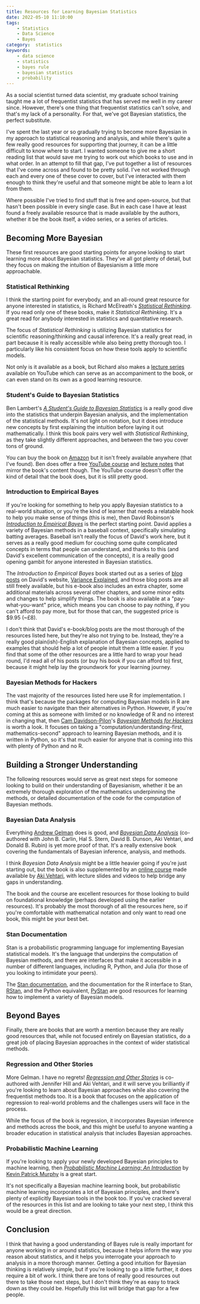 ```yaml
---
title: Resources for Learning Bayesian Statistics
date: 2022-05-10 11:10:00
tags:
    - Statistics
    - Data Science
    - Bayes
category:  statistics
keywords:
    - data science
    - statistics
    - bayes rule
    - bayesian statistics
    - probability
---
```


As a social scientist turned data scientist, my graduate school training taught me a lot of frequentist statistics that has served me well in my career since. However, there's one thing that frequentist statistics can't solve, and that's my lack of a personality. For that, we've got Bayesian statistics, the perfect substitute.

I've spent the last year or so gradually trying to become more Bayesian in my approach to statistical reasoning and analysis, and while there's quite a few really good resources for supporting that journey, it can be a little difficult to know where to start. I wanted someone to give me a short reading list that would save me trying to work out which books to use and in what order. In an attempt to fill that gap, I've put together a list of resources that I've come across and found to be pretty solid. I've not worked through each and every one of these cover to cover, but I've interacted with them enough to think they're useful and that someone might be able to learn a lot from them.

Where possible I've tried to find stuff that is free and open-source, but that hasn't been possible in every single case. But in each case I have at least found a freely available resource that is made available by the authors, whether it be the book itself, a video series, or a series of articles.

## Becoming More Bayesian

These first resources are good starting points for anyone looking to start learning more about Bayesian statistics. They've all got plenty of detail, but they focus on making the intuition of Bayesianism a little more approachable.

### Statistical Rethinking

I think the starting point for everybody, and an all-round great resource for anyone interested in statistics, is Richard McElreath's [_Statistical Rethinking_](https://xcelab.net/rm/statistical-rethinking/). If you read only one of these books, make it _Statistical Rethinking_. It's a great read for anybody interested in statistics and quantitative research.

The focus of _Statistical Rethinking_ is utilizing Bayesian statistics for scientific reasoning/thinking and causal inference. It's a really great read, in part because it is really accessible while also being pretty thorough too. I particularly like his consistent focus on how these tools apply to scientific models.

Not only is it available as a book, but Richard also makes a [lecture series](https://www.youtube.com/playlist?list=PLDcUM9US4XdMROZ57-OIRtIK0aOynbgZN) available on YouTube which can serve as an accompaniment to the book, or can even stand on its own as a good learning resource.

### Student's Guide to Bayesian Statistics

Ben Lambert's [_A Student's Guide to Bayesian Statistics_](https://ben-lambert.com/a-students-guide-to-bayesian-statistics/) is a really good dive into the statistics that underpin Bayesian analysis, and the implementation of the statistical methods. It's not light on notation, but it does introduce new concepts by first explaining the intuition before laying it out mathematically. I think this book pairs very well with _Statistical Rethinking_, as they take slightly different approaches, and between the two you cover tons of ground.

You can buy the book on [Amazon](https://www.amazon.co.uk/Students-Guide-Bayesian-Statistics/dp/1473916364/) but it isn't freely available anywhere (that I've found). Ben does offer a free [YouTube course](https://youtu.be/P_og8H-VkIY) and [lecture notes](https://ben-lambert.com/bayesian-lecture-slides/) that mirror the book's content though. The YouTube course doesn't offer the kind of detail that the book does, but it is still pretty good.

### Introduction to Empirical Bayes

If you're looking for something to help you apply Bayesian statistics to a real-world situation, or you're the kind of learner that needs a relatable hook to help you make sense of things (this is me), then David Robinson's [_Introduction to Empirical Bayes_](http://varianceexplained.org/r/empirical-bayes-book/) is the perfect starting point. David applies a variety of Bayesian methods in a baseball context, specifically simulating batting averages. Baseball isn't really the focus of David's work here, but it serves as a really good medium for couching some quite complicated concepts in terms that people can understand, and thanks to this (and David's excellent communication of the concepts), it is a really good opening gambit for anyone interested in Bayesian statistics.

The _Introduction to Empirical Bayes_ book started out as a series of [blog posts](http://varianceexplained.org/statistics/beta_distribution_and_baseball/) on David's website, [Variance Explained](varianceexplained.org), and those blog posts are all still freely available, but his e-book also includes an extra chapter, some additional materials across several other chapters, and some minor edits and changes to help simplify things. The book is also available at a "pay-what-you-want" price, which means you can choose to pay nothing, if you can't afford to pay more, but for those that can, the suggested price is $9.95 (~£8).

I don't think that David's e-book/blog posts are the most thorough of the resources listed here, but they're also not trying to be. Instead, they're a really good plain(ish)-English explanation of Bayesian concepts, applied to examples that should help a lot of people intuit them a little easier. If you find that some of the other resources are a little hard to wrap your head round, I'd read all of his posts (or buy his book if you can afford to) first, because it might help lay the groundwork for your learning journey.

### Bayesian Methods for Hackers

The vast majority of the resources listed here use R for implementation. I think that's because the packages for computing Bayesian models in R are much easier to navigate than their alternatives in Python. However, if you're coming at this as someone with limited or no knowledge of R and no interest in changing that, then [Cam Davidson-Pilon](https://dataorigami.net/)'s [_Bayesian Methods for Hackers_](http://camdavidsonpilon.github.io/Probabilistic-Programming-and-Bayesian-Methods-for-Hackers/) is worth a look. It focuses on taking a "computation/understanding-first, mathematics-second" approach to learning Bayesian methods, and it is written in Python, so it's that much easier for anyone that is coming into this with plenty of Python and no R.

## Building a Stronger Understanding

The following resources would serve as great next steps for someone looking to build on their understanding of Bayesianism, whether it be an extremely thorough exploration of the mathematics underpinning the methods, or detailed documentation of the code for the computation of Bayesian methods.

### Bayesian Data Analysis

Everything [Andrew Gelman](https://statmodeling.stat.columbia.edu/) does is good, and [_Bayesian Data Analysis_](http://www.stat.columbia.edu/~gelman/book/) (co-authored with John B. Carlin, Hal S. Stern, David B. Dunson, Aki Vehtari, and Donald B. Rubin) is yet more proof of that. It's a really extensive book covering the fundamentals of Bayesian inference, analysis, and methods.

I think _Bayesian Data Analysis_ might be a little heavier going if you're just starting out, but the book is also supplemented by an [online course](https://avehtari.github.io/BDA_course_Aalto/) made available by [Aki Vehtari](https://users.aalto.fi/~ave/), with lecture slides and videos to help bridge any gaps in understanding.

The book and the course are excellent resources for those looking to build on foundational knowledge (perhaps developed using the earlier resources). It's probably the most thorough of all the resources here, so if you're comfortable with mathematical notation and only want to read one book, this might be your best bet.

### Stan Documentation

Stan is a probabilistic programming language for implementing Bayesian statistical models. It's the language that underpins the computation of Bayesian methods, and there are interfaces that make it accessible in a number of different languages, including R, Python, and Julia (for those of you looking to intimidate your peers).

The [Stan documentation](https://mc-stan.org/users/documentation/), and the documentation for the R interface to Stan, [RStan](https://mc-stan.org/rstan/), and the Python equivalent, [PyStan](https://pystan.readthedocs.io/en/latest/) are good resources for learning how to implement a variety of Bayesian models.

## Beyond Bayes

Finally, there are books that are worth a mention because they are really good resources that, while not focused entirely on Bayesian statistics, do a great job of placing Bayesian approaches in the context of wider statistical methods.

### Regression and Other Stories

More Gelman. I have no regrets! [_Regression and Other Stories_](https://avehtari.github.io/ROS-Examples/) is co-authored with Jennifer Hill and Aki Vehtari, and it will serve you brilliantly if you're looking to learn about Bayesian approaches while also covering the frequentist methods too. It is a book that focuses on the application of regression to real-world problems and the challenges users will face in the process.

While the focus of the book is regression, it incorporates Bayesian inference and methods across the book, and this might be useful to anyone wanting a broader education in statistical analysis that includes Bayesian approaches.

### Probabilistic Machine Learning

If you're looking to apply your newly developed Bayesian principles to machine learning, then [_Probabilistic Machine Learning: An Introduction_](https://probml.github.io/pml-book/book1.html) by [Kevin Patrick Murphy](https://www.cs.ubc.ca/~murphyk/) is a great start.

It's not specifically a Bayesian machine learning book, but probabilistic machine learning incorporates a lot of Bayesian principles, and there's plenty of explicitly Bayesian tools in the book too. If you've cracked several of the resources in this list and are looking to take your next step, I think this would be a great direction.

## Conclusion

I think that having a good understanding of Bayes rule is really important for anyone working in or around statistics, because it helps inform the way you reason about statistics, and it helps you interrogate your approach to analysis in a more thorough manner. Getting a good intuition for Bayesian thinking is relatively simple, but if you're looking to go a little further, it does require a bit of work. I think there are tons of really good resources out there to take those next steps, but I don't think they're as easy to track down as they could be. Hopefully this list will bridge that gap for a few people.
